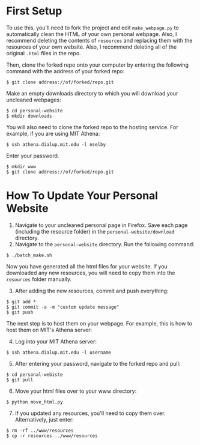 # First Setup
To use this, you'll need to fork the project and edit `make_webpage.py` to automatically clean the HTML of your own personal webpage. Also, I recommend deleting the contents of `resources` and replacing them with the resources of your own website. Also, I recommend deleting all of the original `.html` files in the repo.

Then, clone the forked repo onto your computer by entering the following command with the address of your forked repo:
```
$ git clone address://of/forked/repo.git
```
Make an empty downloads directory to which you will download your uncleaned webpages:
```
$ cd personal-website
$ mkdir downloads
```

You will also need to clone the forked repo to the hosting service. For example, if you are using MIT Athena:
```
$ ssh athena.dialup.mit.edu -l nselby
```
Enter your password.
```
$ mkdir www
$ git clone address://of/forked/repo.git
```

# How To Update Your Personal Website
1. Navigate to your uncleaned personal page in Firefox. Save each page (including the resource folder) in the `personal-website/download` directory.
2. Navigate to the `personal-website` directory. Run the following command:
```
$ ./batch_make.sh
```
Now you have generated all the html files for your website. If you downloaded any new resources, you will need to copy them into the `resources` folder manually.

3. After adding the new resources, commit and push everything:
```
$ git add *
$ git commit -a -m "custom update message"
$ git push
```

The next step is to host them on your webpage. For example, this is how to host them on MIT's Athena server:

4. Log into your MIT Athena server:
```
$ ssh athena.dialup.mit.edu -l username
```
5. After entering your password, navigate to the forked repo and pull:
```
$ cd personal-webiste
$ git pull
```
6. Move your html files over to your www directory:
```
$ python move_html.py
```
7. If you updated any resources, you'll need to copy them over. Alternatively, just enter:
```
$ rm -rf ../www/resources
$ cp -r resources ../www/resources
```
